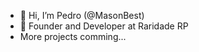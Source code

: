 - 👋 Hi, I’m Pedro (@MasonBest)
- 👀 Founder and Developer at Raridade RP
- More projects comming...


<!---
MasonBest/MasonBest is a ✨ special ✨ repository because its `README.md` (this file) appears on your GitHub profile.
You can click the Preview link to take a look at your changes.
--->
